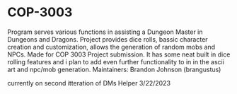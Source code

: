 # COP-3003
Program serves various functions in assisting a Dungeon Master in Dungeons and Dragons.
Project provides dice rolls, bassic character creation and customization, allows the generation of random mobs and NPCs.
Made for COP 3003 Project submission.
It has some neat built in dice rolling features and i plan to add even further functionality to in in the ascii art and npc/mob generation.
Maintainers:
  Brandon Johnson (brangustus)

currently on second itteration of DMs Helper
3/22/2023
